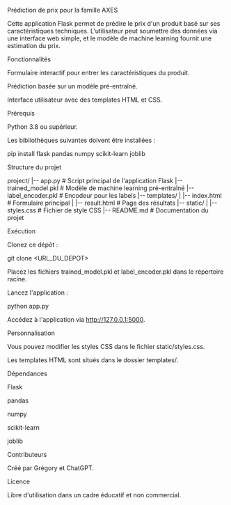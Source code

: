 Prédiction de prix pour la famille AXES

Cette application Flask permet de prédire le prix d'un produit basé sur ses caractéristiques techniques. L'utilisateur peut soumettre des données via une interface web simple, et le modèle de machine learning fournit une estimation du prix.

Fonctionnalités

Formulaire interactif pour entrer les caractéristiques du produit.

Prédiction basée sur un modèle pré-entraîné.

Interface utilisateur avec des templates HTML et CSS.

Prérequis

Python 3.8 ou supérieur.

Les bibliothèques suivantes doivent être installées :

pip install flask pandas numpy scikit-learn joblib

Structure du projet

project/
|-- app.py                # Script principal de l'application Flask
|-- trained_model.pkl     # Modèle de machine learning pré-entraîné
|-- label_encoder.pkl     # Encodeur pour les labels
|-- templates/
|   |-- index.html        # Formulaire principal
|   |-- result.html       # Page des résultats
|-- static/
|   |-- styles.css        # Fichier de style CSS
|-- README.md             # Documentation du projet

Exécution

Clonez ce dépôt :

git clone <URL_DU_DEPOT>

Placez les fichiers trained_model.pkl et label_encoder.pkl dans le répertoire racine.

Lancez l'application :

python app.py

Accédez à l'application via http://127.0.0.1:5000.

Personnalisation

Vous pouvez modifier les styles CSS dans le fichier static/styles.css.

Les templates HTML sont situés dans le dossier templates/.

Dépendances

Flask

pandas

numpy

scikit-learn

joblib

Contributeurs

Créé par Grégory et ChatGPT.

Licence

Libre d'utilisation dans un cadre éducatif et non commercial.

